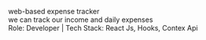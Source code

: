 web-based expense tracker   
we can track our income and daily expenses         
Role: Developer | Tech Stack: React Js, Hooks, Contex Api   
